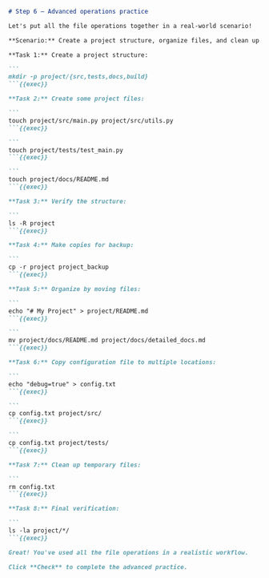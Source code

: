 ````markdown
# Step 6 — Advanced operations practice

Let's put all the file operations together in a real-world scenario!

**Scenario:** Create a project structure, organize files, and clean up.

**Task 1:** Create a project structure:

```
mkdir -p project/{src,tests,docs,build}
```{{exec}}

**Task 2:** Create some project files:

```
touch project/src/main.py project/src/utils.py
```{{exec}}

```
touch project/tests/test_main.py
```{{exec}}

```
touch project/docs/README.md
```{{exec}}

**Task 3:** Verify the structure:

```
ls -R project
```{{exec}}

**Task 4:** Make copies for backup:

```
cp -r project project_backup
```{{exec}}

**Task 5:** Organize by moving files:

```
echo "# My Project" > project/README.md
```{{exec}}

```
mv project/docs/README.md project/docs/detailed_docs.md
```{{exec}}

**Task 6:** Copy configuration file to multiple locations:

```
echo "debug=true" > config.txt
```{{exec}}

```
cp config.txt project/src/
```{{exec}}

```
cp config.txt project/tests/
```{{exec}}

**Task 7:** Clean up temporary files:

```
rm config.txt
```{{exec}}

**Task 8:** Final verification:

```
ls -la project/*/
```{{exec}}

Great! You've used all the file operations in a realistic workflow.

Click **Check** to complete the advanced practice.
````


